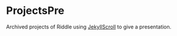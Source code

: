 # ProjectsPre

Archived projects of Riddle using [JekyllScroll](https://github.com/onevcat/JekyllScroll) to give a presentation.
